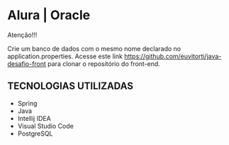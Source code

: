 # Alura | Oracle

Atenção!!!

Crie um banco de dados com o mesmo nome declarado no application.properties.
Acesse este link https://github.com/euvitorti/java-desafio-front para clonar o repositório do front-end.

## TECNOLOGIAS UTILIZADAS

- Spring
- Java
- Intellij IDEA
- Visual Studio Code
- PostgreSQL
